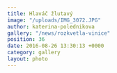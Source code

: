 ```yaml
---
title: Hlaváč žlutavý
image: "/uploads/IMG_3072.JPG"
author: katerina-polednikova
gallery: "/news/rozkvetla-vinice"
position: 36
date: 2016-08-26 13:30:13 +0000
category: gallery
layout: photo
---
```

